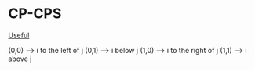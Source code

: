 # CP-CPS

[Useful](https://books.google.es/books?id=F8j471tDxbgC&pg=PA76&lpg=PA76&dq=floorplanning+ilp&source=bl&ots=0y8go20CzN&sig=ACfU3U1K8Ti_laM0bCckZFZuB94rLi96nw&hl=en&sa=X&ved=2ahUKEwjqis3viYbpAhV95OAKHStDCIIQ6AEwBHoECAgQAQ#v=onepage&q&f=false)

(0,0) --> i to the left of j
(0,1) --> i below j
(1,0) --> i to the right of j
(1,1) --> i above j